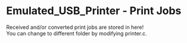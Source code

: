 # Emulated_USB_Printer - Print Jobs
Received and/or converted print jobs are stored in here!  
You can change to different folder by modifying printer.c.
